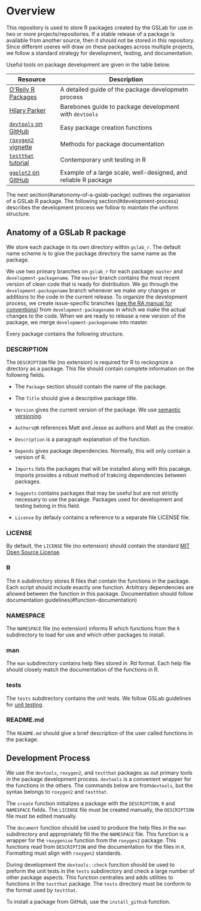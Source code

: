 # Overview

This repository is used to store R packages created by the GSLab for use in two or more projects/repositories. If a stable release of a package is available from another source, then it should not be stored in this repository. Since different useres will draw on these packages across multiple projects, we follow a standard strategy for development, testing, and documentation. 

Useful tools on package development are given in the table below.

| Resource | Description |
| -------- | ----------- |
| [O'Reily R Packages](http://r-pkgs.had.co.nz/) | A detailed guide of the package developmetn process |
| [Hilary Parker](https://hilaryparker.com/2014/04/29/writing-an-r-package-from-scratch/) | Barebones guide to package development with `devtools` |
| [`devtools` on GitHub](https://github.com/hadley/devtools) | Easy package creation functions |
| [`roxygen2` vignette](https://cran.r-project.org/web/packages/roxygen2/vignettes/rd.html) | Methods for package documentation |
| [`testthat` tutorial](https://journal.r-project.org/archive/2011-1/RJournal_2011-1_Wickham.pdf) | Contemporary unit testing in R |
| [`ggplot2` on GitHub](https://github.com/hadley/ggplot2) | Example of a large scale, well-designed, and reliable R package |

The next section(#anatonomy-of-a-gslab-packge) outlines the organiation of a GSLab R package. The following section(#development-process) describes the development process we follow to maintain the uniform structure.

##  Anatomy of a GSLab R package

We store each package in its own directory within `gslab_r`. The default name scheme is to give the package directory the same name as the package. 

We use two primary branches on `gslab_r` for each package: `master` and `development-packagename`. The `master` branch contains the most recent version of clean code that is ready for distribution. We go through the `development-packagename` branch whenever we make *any* changes or additions to the code in the current release. To organize the development process, we create issue-specific branches ([see the RA manual for conventions](https://github.com/gslab-econ/admin/wiki/Issues)) from `development-packagename` in which we make the actual changes to the code. When we are ready to release a new version of the package, we merge `development-packagename` into master. 

Every package contains the following structure.

### DESCRIPTION

The `DESCRIPTION` file (no extension) is required for R to reckognize a directory as a package. This file should contain complete information on the following fields. 

*  The `Package` section should contain the name of the package. 

*  The `Title` should give a descriptive package title.

*  `Version` gives the current version of the package. We use [semantic versioning](http://semver.org/).

*  `Authors@R` references Matt and Jesse as authors and Matt as the creator.

*  `Description` is a paragraph explanation of the function.

*  `Depends` gives package dependencies. Normally, this will only contain a version of R.

*  `Imports` lists the packages that will be installed along with this pacakge. Imports provides a robust method of trakcing dependencies between packages.

*  `Suggests` contains packages that may be useful but are not strictly necessary to use the pacakge. Packages used for development and testing belong in this field.

*  `License` by defauly contains a reference to a separate file LICENSE file.

### LICENSE

By default, the `LICENSE` file (no extension) should contain the standard [MIT Open Source License](https://opensource.org/licenses/MIT). 

### R 

The `R` subdirectory stores R files that contain the functions in the package. Each script should include exactly one function. Arbitrary dependencies are allowed between the function in this package. Documentation should follow documentation guidelines(#function-documentation)

### NAMESPACE

The `NAMESPACE` file (no extension) informs R which functions from the `R` subdirectory to load for use and which other packages to install.

### man

The `man` subdirectory contains help files stored in .Rd format. Each help file should closely match the documentation of the functions in R.

### tests

The `tests` subdirectory contains the unit tests. We follow GSLab guidelines for [unit testing](https://github.com/gslab-econ/admin/wiki/Unit-Testing). 

### README.md

The `README.md` should give a brief description of the user called functions in the package. 

## Development Process

We use the `devtools`, `roxygen2`, and `testthat` packages as out primary tools in the package development process. `devtools` is a convenient wrapper for the functions in the others. The commands below are from`devtools`, but the syntax belongs to  `roxygen2` and `testthat`.

The `create` function initializes a package with the `DESCRIPTION`, `R` and `NAMESPACE` fields. The `LICENSE` file must be created manually, the `DESCRIPTION` file must be edited manually.

The `document` function should be used to produce the help files in the `man` subdirectory and appropriately fill the the `NAMESPACE` file. This function is a wrapper for the `roxygenise` function from the `roxygen2` package. This functions read from `DESCRIPTION` and the documentation for the files in `R`. Formatting must align with `roxygen2` standards.

During development the `devtools::check` function should be used to preform the unit tests in the `tests` subdirectory and check a large number of other package aspects. This function centralies and adds utilities to functions in the `testthat` package. The `tests` directory must be conform to the format used by `testthat`. 

To install a package from GitHub, use the `install_github` function.


